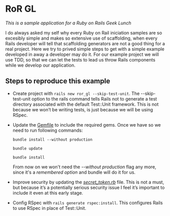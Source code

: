 RoR GL
======
_This is a sample application for a Ruby on Rails Geek Lunch_

I do always asked my self why every Ruby on Rail iniciation samples are so excesibly simple and makes so extensive use of scaffolding, when every Rails developer will tell that scaffolding generators are not a good thing for a real project.
Here we try to prived simple steps to get with a simple example developed in away a developer may do it. For our example project we will use TDD, so that we can let the tests to lead us throw Rails components while we develop our application.

Steps to reproduce this example
-------------------------------

- Create project with `rails new ror_gl --skip-test-unit`.
The --skip-test-unit option to the rails command tells Rails not to generate a test directory associated with the default Test::Unit framework. This is not because we won’t be writing tests, is just because we will be using RSpec.

- Update the [Gemfile][1] to include the required gems. Once we have so we need to run following commands:
  
  `bundle install --without production`

  `bundle update`

  `bundle install`

  From now on we won't need the _--without production_ flag any more, since it's a _remembered option_ and bundle will do it for us.

- Improve security by updating the [*secret_token.rb*][2] file. This is not a must, but because it’s a potentially serious security issue I feel it’s important to include it even at this early stage.

- Config RSpec with `rails generate rspec:install`.
This configures Rails to use RSpec in place of Test::Unit.


[1]: https://github.com/agpelliza/ror_gl/blob/master/Gemfile
[2]: https://github.com/agpelliza/ror_gl/blob/master/config/initializers/secret_token.rb